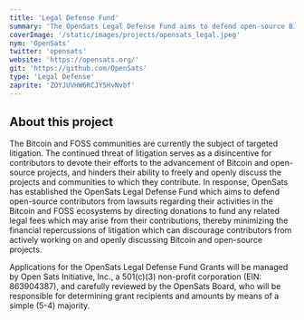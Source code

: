 ```yaml
---
title: 'Legal Defense Fund'
summary: 'The OpenSats Legal Defense Fund aims to defend open-source Bitcoin contributors from lawsuits regarding their activities in the Bitcoin and FOSS ecosystems by directing donations to fund legal fees related to these contributions.'
coverImage: '/static/images/projects/opensats_legal.jpeg'
nym: 'OpenSats'
twitter: 'opensats'
website: 'https://opensats.org/'
git: 'https://github.com/OpenSats'
type: 'Legal Defense'
zaprite: 'ZOYJUVHW6RCJY5HvNvbf'
---
```


## About this project

The Bitcoin and FOSS communities are currently the subject of targeted litigation. The continued threat of litigation serves as a disincentive for contributors to devote their efforts to the advancement of Bitcoin and open-source projects, and hinders their ability to freely and openly discuss the projects and communities to which they contribute. In response, OpenSats has established the OpenSats Legal Defense Fund which aims to defend open-source contributors from lawsuits regarding their activities in the Bitcoin and FOSS ecosystems by directing donations to fund any related legal fees which may arise from their contributions, thereby minimizing the financial repercussions of litigation which can discourage contributors from actively working on and openly discussing Bitcoin and open-source projects.

Applications for the OpenSats Legal Defense Fund Grants will be managed by Open Sats Initiative, Inc., a 501(c)(3) non-profit corporation (EIN: 863904387), and carefully reviewed by the OpenSats Board, who will be responsible for determining grant recipients and amounts by means of a simple (5-4) majority.
